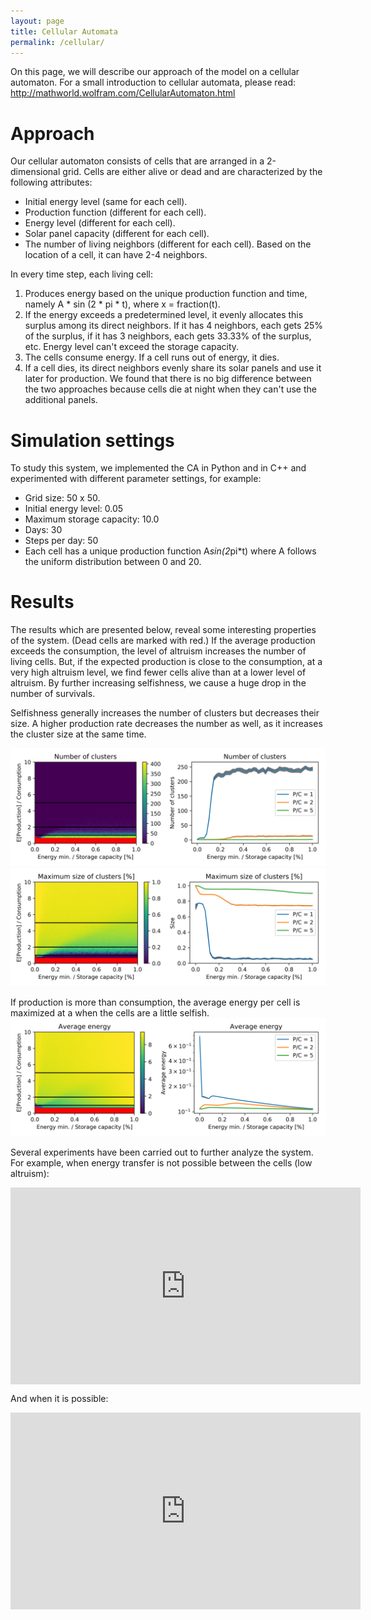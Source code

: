 ```yaml
---
layout: page
title: Cellular Automata
permalink: /cellular/
---
```


On this page, we will describe our approach of the model on a cellular automaton. For a small introduction to cellular automata, please read: http://mathworld.wolfram.com/CellularAutomaton.html

# Approach
Our cellular automaton consists of cells that are arranged in a 2-dimensional grid. Cells are either alive or dead and are characterized by the following attributes:
- Initial energy level (same for each cell).
- Production function (different for each cell).
- Energy level (different for each cell).
- Solar panel capacity (different for each cell).
- The number of living neighbors (different for each cell). Based on the location of a cell, it can have 2-4 neighbors.

In every time step, each living cell:
1. Produces energy based on the unique production function and time, namely A * sin (2 * pi * t), where x = fraction(t).
2. If the energy exceeds a predetermined level, it evenly allocates this surplus among its direct neighbors. If it has 4 neighbors, each gets 25% of the surplus, if it has 3 neighbors, each gets 33.33% of the surplus, etc. Energy level can't exceed the storage capacity.
3. The cells consume energy. If a cell runs out of energy, it dies.
4. If a cell dies, its direct neighbors evenly share its solar panels and use it later for production. We found that there is no big difference between the two approaches because cells die at night when they can't use the additional panels.


# Simulation settings
To study this system, we implemented the CA in Python and in C++ and experimented with different parameter settings, for example:
- Grid size: 50 x 50.
- Initial energy level: 0.05
- Maximum storage capacity: 10.0
- Days: 30
- Steps per day: 50
- Each cell has a unique production function A*sin(2*pi*t) where A follows the uniform distribution between 0 and 20.


# Results
The results which are presented below, reveal some interesting properties of the system. (Dead cells are marked with red.) If the average production exceeds the consumption, the level of altruism increases the number of living cells. But, if the expected production is close to the consumption, at a very high altruism level, we find fewer cells alive than at a lower level of altruism. By further increasing selfishness, we cause a huge drop in the number of survivals.

Selfishness generally increases the number of clusters but decreases their size. A higher production rate decreases the number as well, as it increases the cluster size at the same time.

![placeholder](https://raw.githubusercontent.com/WavyV/Complex_System_Simulation/master/docs/numshape.png)
![placeholder](https://raw.githubusercontent.com/WavyV/Complex_System_Simulation/master/docs/maxsize.png)

If production is more than consumption, the average energy per cell is maximized at a when the cells are a little selfish.
![placeholder](https://raw.githubusercontent.com/WavyV/Complex_System_Simulation/master/docs/energy_per_living.png)

Several experiments have been carried out to further analyze the system. For example, when energy transfer is not possible between the cells (low altruism):

<iframe width="560" height="315" src="https://www.youtube.com/embed/hJNIZXPl8lA?rel=0" frameborder="0" allow="autoplay; encrypted-media" allowfullscreen align="center"></iframe>

And when it is possible:
<iframe width="560" height="315" src="https://www.youtube.com/embed/OOr81651dGo?rel=0" frameborder="0" allow="autoplay; encrypted-media" allowfullscreen align="center"></iframe>
